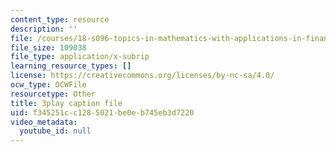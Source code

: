 ```yaml
---
content_type: resource
description: ''
file: /courses/18-s096-topics-in-mathematics-with-applications-in-finance-fall-2013/f345251cc1285021be0eb745eb3d7220_vc5dotshPZc.vtt
file_size: 109038
file_type: application/x-subrip
learning_resource_types: []
license: https://creativecommons.org/licenses/by-nc-sa/4.0/
ocw_type: OCWFile
resourcetype: Other
title: 3play caption file
uid: f345251c-c128-5021-be0e-b745eb3d7220
video_metadata:
  youtube_id: null
---
```

